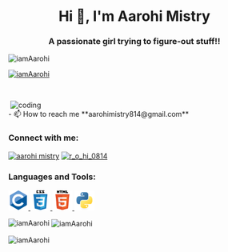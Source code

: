 <h1 align="center">Hi 👋, I'm Aarohi Mistry</h1>
<h3 align="center">A passionate girl trying to figure-out stuff!!</h3>

<p align="left"> <img src="https://komarev.com/ghpvc/?username=iamAarohi&label=Profile%20views&color=0e75b6&style=flat" alt="iamAarohi" /> </p>

<p align="left"> <a href="https://github.com/ryo-ma/github-profile-trophy"><img src="https://github-profile-trophy.vercel.app/?username=iamAarohi" alt="iamAarohi" /></a> </p>

<p align="left"> <a href="https://twitter.com/" target="blank"><img src="https://img.shields.io/twitter/follow/?logo=twitter&style=for-the-badge" alt="" /></a> </p>
<img align="right" alt="coding" width="500" src="https://miro.medium.com/max/1400/1*qdAW1TjCN57h1lbuuzvchg.gif">
- 📫 How to reach me **aarohimistry814@gmail.com**

<h3 align="left">Connect with me:</h3>
<p align="left">
<a href="https://linkedin.com/in/Aarohi Mistry" target="blank"><img align="center" src="https://raw.githubusercontent.com/rahuldkjain/github-profile-readme-generator/master/src/images/icons/Social/linked-in-alt.svg" alt="aarohi mistry" height="30" width="40" /></a>
<a href="https://instagram.com/r_o_hi_0814" target="blank"><img align="center" src="https://raw.githubusercontent.com/rahuldkjain/github-profile-readme-generator/master/src/images/icons/Social/instagram.svg" alt="r_o_hi_0814" height="30" width="40" /></a>
</p>

<h3 align="left">Languages and Tools:</h3>
<p align="left"> <a href="https://www.cprogramming.com/" target="_blank" rel="noreferrer"> <img src="https://raw.githubusercontent.com/devicons/devicon/master/icons/c/c-original.svg" alt="c" width="40" height="40"/> </a> <a href="https://www.w3schools.com/css/" target="_blank" rel="noreferrer"> <img src="https://raw.githubusercontent.com/devicons/devicon/master/icons/css3/css3-original-wordmark.svg" alt="css3" width="40" height="40"/> </a> <a href="https://www.w3.org/html/" target="_blank" rel="noreferrer"> <img src="https://raw.githubusercontent.com/devicons/devicon/master/icons/html5/html5-original-wordmark.svg" alt="html5" width="40" height="40"/> </a> <a href="https://www.python.org" target="_blank" rel="noreferrer"> <img src="https://raw.githubusercontent.com/devicons/devicon/master/icons/python/python-original.svg" alt="python" width="40" height="40"/> </a> </p>

<p><img align="left" src="https://github-readme-stats.vercel.app/api/top-langs?username=iamAarohi&show_icons=true&locale=en&layout=compact" alt="iamAarohi" /></p>

<p>&nbsp;<img align="center" src="https://github-readme-stats.vercel.app/api?username=iamAarohi&show_icons=true&locale=en" alt="iamAarohi" /></p>

<p><img align="center" src="https://github-readme-streak-stats.herokuapp.com/?user=iamAarohi&" alt="iamAarohi" /></p>
